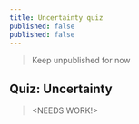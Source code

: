 ```yaml
---
title: Uncertainty quiz
published: false
published: false
---
```


> Keep unpublished for now

## Quiz: Uncertainty

> <NEEDS WORK!>